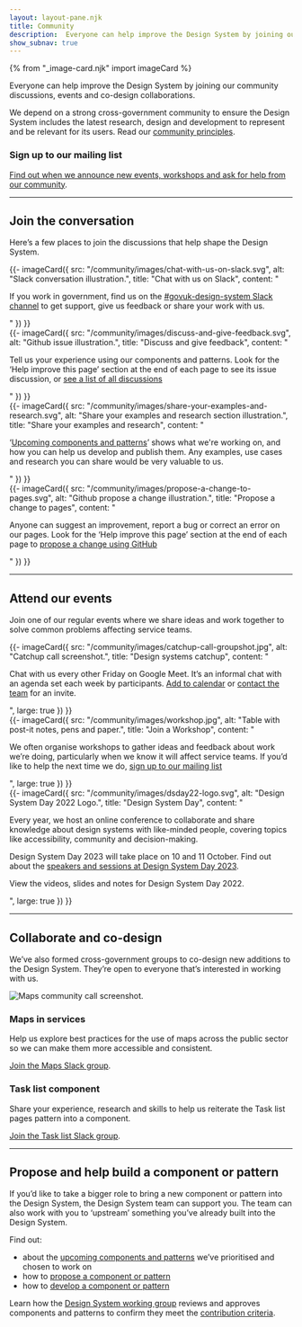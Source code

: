 ```yaml
---
layout: layout-pane.njk
title: Community
description:  Everyone can help improve the Design System by joining our community discussions, events and co-design collaborations
show_subnav: true
---
```


{% from "_image-card.njk" import imageCard %}

Everyone can help improve the Design System by joining our community discussions, events and co-design collaborations.

We depend on a strong cross-government community to ensure the Design System includes the latest research, design and development to represent and be relevant for its users. Read our [community principles](/community/community-principles/).

### Sign up to our mailing list

[Find out when we announce new events, workshops and ask for help from our community](https://mailchi.mp/707ce8dec373/get-updated-by-email-govuk-design-system).

<hr class="govuk-section-break govuk-section-break--visible">

## Join the conversation

Here’s a few places to join the discussions that help shape the Design System.

<div class="govuk-grid-row">
  <div class="govuk-grid-column-full govuk-grid-column-one-half-from-desktop">
    {{- imageCard({
      src: "/community/images/chat-with-us-on-slack.svg",
      alt: "Slack conversation illustration.",
      title: "Chat with us on Slack",
      content: "<p>If you work in government, find us on the <a href='https://ukgovernmentdigital.slack.com/archives/C6DMEH5R6\'>#govuk-design-system Slack channel</a> to get support, give us feedback or share your work with us.</p>"
    }) }}
  </div>
  <div class="govuk-grid-column-full govuk-grid-column-one-half-from-desktop">
    {{- imageCard({
      src: "/community/images/discuss-and-give-feedback.svg",
      alt: "Github issue illustration.",
      title: "Discuss and give feedback",
      content: "<p>Tell us your experience using our components and patterns. Look for the ‘Help improve this page’ section at the end of each page to see its issue discussion, or <a href='https://github.com/alphagov/govuk-design-system-backlog/issues'>see a list of all discussions</a></p>"
    }) }}
  </div>
  <div class="govuk-grid-column-full govuk-grid-column-one-half-from-desktop">
    {{- imageCard({
      src: "/community/images/share-your-examples-and-research.svg",
      alt: "Share your examples and research section illustration.",
      title: "Share your examples and research",
      content: "<p>‘<a href='https://design-system.service.gov.uk/community/upcoming-components-patterns/'>Upcoming components and patterns</a>’ shows what we're working on, and how you can help us develop and publish them. Any examples, use cases and research you can share would be very valuable to us.</p>"
    }) }}
  </div>
  <div class="govuk-grid-column-full govuk-grid-column-one-half-from-desktop">
    {{- imageCard({
      src: "/community/images/propose-a-change-to-pages.svg",
      alt: "Github propose a change illustration.",
      title: "Propose a change to pages",
      content: "<p>Anyone can suggest an improvement, report a bug or correct an error on our pages. Look for the ‘Help improve this page’ section at the end of each page to <a href='https://design-system.service.gov.uk/community/propose-a-content-change-using-github/'>propose a change using GitHub</a></p>"
    }) }}
  </div>
</div>

<!-- Commenting out this item to give even number, and cover it in the mailing list CTA instead.
<div class="govuk-grid-row">
  <div class="govuk-grid-column-one-half">
    <img src="/styles/images/default/3by2.jpg" alt="Three Olympic cyclists overlayed with a 3 by 2 grid to show the 3 by 2 ratio.">
    <h3>Complete surveys and test releases</h3>
    <p>We regularly ask our community to help guide our work or test new features before they’re released. To find out the next time we do, <a href="https://mailchi.mp/707ce8dec373/get-updated-by-email-govuk-design-system">sign up to our mailing list</a></p>
  </div>
  <div class="govuk-grid-column-one-half">
  </div>
</div>
-->
<hr class="govuk-section-break govuk-section-break--visible">

## Attend our events

Join one of our regular events where we share ideas and work together to solve common problems affecting service teams.

<div class="govuk-grid-row">
  <div class="govuk-grid-column-full">
    {{- imageCard({
      src: "/community/images/catchup-call-groupshot.jpg",
      alt: "Catchup call screenshot.",
      title: "Design systems catchup",
      content: "<p>Chat with us every other Friday on Google Meet. It’s an informal chat with an agenda set each week by participants. <a href='https://calendar.google.com/event?action=TEMPLATE&tmeid=dGZpZ251Y2ttaHRkY3AwcTBxcHViMmY4ZmNfMjAyMjA5MDlUMTMwMDAwWiBjYWx2aW4ubGF1QGRpZ2l0YWwuY2FiaW5ldC1vZmZpY2UuZ292LnVr&tmsrc=calvin.lau%40digital.cabinet-office.gov.uk&scp=ALL'>Add to calendar</a> or <a href='https://design-system.service.gov.uk/get-in-touch/'>contact the team</a> for an invite.</p>",
      large: true
    }) }}
  </div>
  <div class="govuk-grid-column-full">
    {{- imageCard({
      src: "/community/images/workshop.jpg",
      alt: "Table with post-it notes, pens and paper.",
      title: "Join a Workshop",
      content: "<p>We often organise workshops to gather ideas and feedback about work we’re doing, particularly when we know it will affect service teams. If you’d like to help the next time we do, <a href='https://mailchi.mp/707ce8dec373/get-updated-by-email-govuk-design-system'>sign up to our mailing list</a></p>",
      large: true
    }) }}
  </div>
  <div class="govuk-grid-column-full">
    {{- imageCard({
      src: "/community/images/dsday22-logo.svg",
      alt: "Design System Day 2022 Logo.",
      title: "Design System Day",
      content: "<p>Every year, we host an online conference to collaborate and share knowledge about design systems with like-minded people, covering topics like accessibility, community and decision-making.</p>
      <p>Design System Day 2023 will take place on 10 and 11 October. Find out about the <a href='/community/design-system-day/'>speakers and sessions at Design System Day 2023</a>.</p>
      <p>View the videos, slides and notes for Design System Day 2022.</p>",
      large: true
    }) }}
  </div>
</div>

<hr class="govuk-section-break govuk-section-break--visible">

## Collaborate and co-design

We’ve also formed cross-government groups to co-design new additions to the Design System. They’re open to everyone that’s interested in working with us.

<img src="/community/images/maps-collab-group.jpg" alt="Maps community call screenshot." class="app-image--no-border govuk-!-margin-bottom-6" loading="lazy">

<div class="govuk-grid-row govuk-!-margin-bottom-8">
  <div class="govuk-grid-column-full govuk-grid-column-one-half-from-desktop">
    <h3>Maps in services</h3>
    <p>Help us explore best practices for the use of maps across the public sector so we can make them more accessible and consistent.</p>
    <p><a href="https://join.slack.com/t/mapsinservices/shared_invite/zt-163npa168-e5EREuQZU3NqwfdojWw2ew">Join the Maps Slack group</a>.</p>
  </div>
  <div class="govuk-grid-column-full govuk-grid-column-one-half-from-desktop">
    <h3>Task list component</h3>
    <p>Share your experience, research and skills to help us reiterate the Task list pages pattern into a component.</p>
    <p><a href="https://join.slack.com/t/task-list-collab/shared_invite/zt-1gfbxa78k-Ql8885Iuan17w5v26F6yVQ">Join the Task list Slack group</a>.</p>
  </div>
</div>

<hr class="govuk-section-break govuk-section-break--visible">

## Propose and help build a component or pattern

If you’d like to take a bigger role to bring a new component or pattern into the Design System, the Design System team can support you. The team can also work with you to ‘upstream’ something you’ve already built into the Design System.

Find out:

- about the [upcoming components and patterns](/community/upcoming-components-patterns/) we’ve prioritised and chosen to work on
- how to [propose a component or pattern](/community/propose-a-component-or-pattern/)
- how to [develop a component or pattern](/community/develop-a-component-or-pattern/)

Learn how the [Design System working group](/community/design-system-working-group/) reviews and approves components and patterns to confirm they meet the [contribution criteria](/community/contribution-criteria/).
